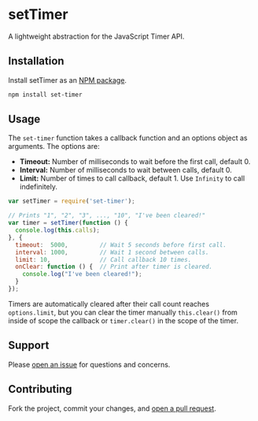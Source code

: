 setTimer
========

A lightweight abstraction for the JavaScript Timer API.

## Installation

Install setTimer as an [NPM package](https://www.npmjs.org/package/meantime).

```sh
npm install set-timer
```

## Usage

The `set-timer` function takes a callback function and an options object as arguments. The options are:

* **Timeout:** Number of milliseconds to wait before the first call, default 0.
* **Interval:** Number of milliseconds to wait between calls, default 0.
* **Limit:** Number of times to call callback, default 1. Use `Infinity` to call indefinitely.

```javascript
var setTimer = require('set-timer');

// Prints "1", "2", "3", ..., "10", "I've been cleared!"
var timer = setTimer(function () {
  console.log(this.calls);
}, {
  timeout:  5000,         // Wait 5 seconds before first call.
  interval: 1000,         // Wait 1 second between calls.
  limit: 10,              // Call callback 10 times.
  onClear: function () {  // Print after timer is cleared.
    console.log("I've been cleared!");
  }
});
```

Timers are automatically cleared after their call count reaches `options.limit`, but you can clear the timer manually `this.clear()` from inside of scope the callback or `timer.clear()` in the scope of the timer.

## Support

Please [open an issue](https://github.com/christianbundy/set-timer/issues/new) for questions and concerns.

## Contributing

Fork the project, commit your changes, and [open a pull request](https://github.com/christianbundy/set-timer/compare/).
